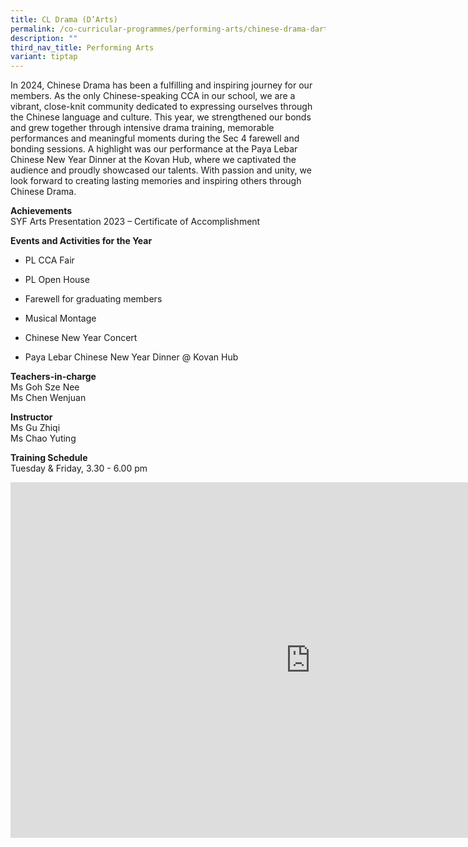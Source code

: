 ```yaml
---
title: CL Drama (D’Arts)
permalink: /co-curricular-programmes/performing-arts/chinese-drama-darts/
description: ""
third_nav_title: Performing Arts
variant: tiptap
---
```

<p>In 2024, Chinese Drama has been a fulfilling and inspiring journey for
our members. As the only Chinese-speaking CCA in our school, we are a vibrant,
close-knit community dedicated to expressing ourselves through the Chinese
language and culture. This year, we strengthened our bonds and grew together
through intensive drama training, memorable performances and meaningful
moments during the Sec 4 farewell and bonding sessions. A highlight was
our performance at the Paya Lebar Chinese New Year Dinner at the Kovan
Hub, where we captivated the audience and proudly showcased our talents.
With passion and unity, we look forward to creating lasting memories and
inspiring others through Chinese Drama.</p>
<p><strong>Achievements</strong> 
<br>SYF Arts Presentation 2023 – Certificate of Accomplishment</p>
<p><strong>Events and Activities for the Year</strong>
</p>
<ul data-tight="true" class="tight">
<li>
<p>PL CCA Fair</p>
</li>
<li>
<p>PL Open House</p>
</li>
<li>
<p>Farewell for graduating members</p>
</li>
<li>
<p>Musical Montage</p>
</li>
<li>
<p>Chinese New Year Concert</p>
</li>
<li>
<p>Paya Lebar Chinese New Year Dinner @ Kovan Hub</p>
</li>
</ul>
<p><strong>Teachers-in-charge</strong> 
<br>Ms Goh Sze Nee
<br>Ms Chen Wenjuan</p>
<p><strong>Instructor</strong> 
<br>Ms Gu Zhiqi
<br>Ms Chao Yuting</p>
<p><strong>Training Schedule</strong> 
<br>Tuesday &amp; Friday, 3.30 - 6.00 pm</p>
<div class="iframe-wrapper">
<iframe height="569" width="960" allowfullscreen="true" frameborder="0" src="https://docs.google.com/presentation/d/17TUXIeNvaXVXP9metOp-7WElLYH6IPBKTmjaV0HMC7o/embed?start=true&amp;loop=true&amp;delayms=3000"></iframe>
</div>
<p></p>
